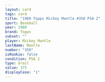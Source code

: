 ```yaml
---
layout: card
tags: card
title: "1960 Topps Mickey Mantle #350 PSA 2"
sport: Baseball
year: 1960
brand: Topps
subset: ""
player: Mickey Mantle
lastName: Mantle
number: "350"
isRookie: false
condition: PSA 2
type: Grail
value: 375
displayCase: "1"
---
```

